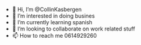- 👋 Hi, I’m @CollinKasbergen
- 👀 I’m interested in doing busines
- 🌱 I’m currently learning spanish
- 💞️ I’m looking to collaborate on work related stuff
- 📫 How to reach me 0614929260

<!---
CollinKasbergen/CollinKasbergen is a ✨ special ✨ repository because its `README.md` (this file) appears on your GitHub profile.
You can click the Preview link to take a look at your changes.
--->

